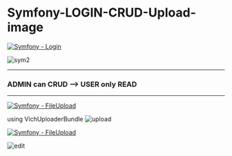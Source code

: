 # Symfony-LOGIN-CRUD-Upload-image 
[![Symfony - Login](https://img.shields.io/badge/Symfony-Login-2ea44f?logo=symfony)](https://symfony.com)

![sym2](https://github.com/hesham0ahmed/Symfony-CRUD-Upload-image/assets/133360711/86b0a18c-f8e2-4466-88a5-8b35d98a025f)

---
### ADMIN can CRUD --> USER only READ
---

[![Symfony - FileUpload](https://img.shields.io/badge/Symfony-FileUpload-2ea44f?logo=symfony)](https://symfony.com)

using VichUploaderBundle
![upload](https://github.com/hesham0ahmed/Symfony-CRUD-Upload-image/assets/133360711/d0d313e0-21b9-4092-b697-0d90161b4250)



[![Symfony - FileUpload](https://img.shields.io/badge/Symfony-EditProfile-2ea44f?logo=symfony)](https://symfony.com)

![edit](https://github.com/hesham0ahmed/Symfony-LOGIN-CRUD-Upload-image/assets/133360711/f9268f8b-c609-4997-a6e5-487a08d15638)
